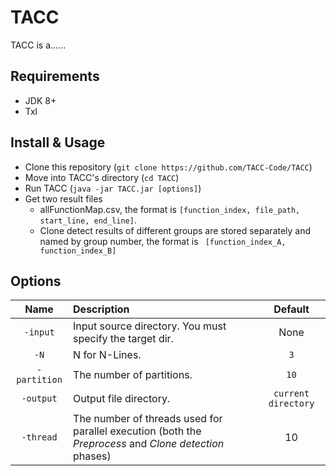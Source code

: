 
# TACC
TACC is a......

## Requirements
- JDK 8+
- Txl

## Install & Usage
- Clone this repository (`git clone https://github.com/TACC-Code/TACC`)
- Move into TACC's directory (`cd TACC`) 
- Run TACC (`java -jar TACC.jar [options]`)
- Get two result files
  - allFunctionMap.csv, the format is 
  `[function_index, file_path, start_line, end_line]`.
  - Clone detect results of different groups are stored separately and named by group number, the format is `
  [function_index_A, function_index_B]`

## Options
|Name|Description|Default|
|:--:|:--|:--:|
|`-input`|Input source directory. You must specify the target dir.|None|
|`-N`|N for N-Lines.|`3`|
|`-partition`|The number of partitions.|`10`|
|`-output`|Output file directory.|`current directory`|
|`-thread`|The number of threads used for parallel execution (both the *Preprocess* and *Clone detection* phases)|10|

